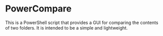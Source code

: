 # PowerCompare
This is a PowerShell script that provides a GUI for comparing the contents of two folders. It is intended to be a simple and lightweight. 
